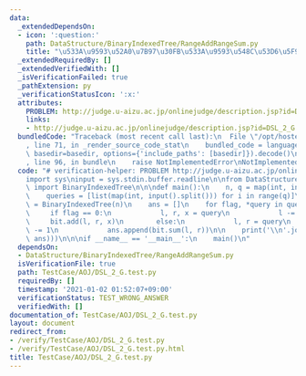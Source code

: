 ```yaml
---
data:
  _extendedDependsOn:
  - icon: ':question:'
    path: DataStructure/BinaryIndexedTree/RangeAddRangeSum.py
    title: "\u533A\u9593\u52A0\u7B97\u30FB\u533A\u9593\u548C\u53D6\u5F97"
  _extendedRequiredBy: []
  _extendedVerifiedWith: []
  _isVerificationFailed: true
  _pathExtension: py
  _verificationStatusIcon: ':x:'
  attributes:
    PROBLEM: http://judge.u-aizu.ac.jp/onlinejudge/description.jsp?id=DSL_2_G
    links:
    - http://judge.u-aizu.ac.jp/onlinejudge/description.jsp?id=DSL_2_G
  bundledCode: "Traceback (most recent call last):\n  File \"/opt/hostedtoolcache/Python/3.9.1/x64/lib/python3.9/site-packages/onlinejudge_verify/documentation/build.py\"\
    , line 71, in _render_source_code_stat\n    bundled_code = language.bundle(stat.path,\
    \ basedir=basedir, options={'include_paths': [basedir]}).decode()\n  File \"/opt/hostedtoolcache/Python/3.9.1/x64/lib/python3.9/site-packages/onlinejudge_verify/languages/python.py\"\
    , line 96, in bundle\n    raise NotImplementedError\nNotImplementedError\n"
  code: "# verification-helper: PROBLEM http://judge.u-aizu.ac.jp/onlinejudge/description.jsp?id=DSL_2_G\n\
    import sys\ninput = sys.stdin.buffer.readline\n\nfrom DataStructure.BinaryIndexedTree.RangeAddRangeSum\
    \ import BinaryIndexedTree\n\n\ndef main():\n    n, q = map(int, input().split())\n\
    \    queries = [list(map(int, input().split())) for i in range(q)]\n\n    bit\
    \ = BinaryIndexedTree(n)\n    ans = []\n    for flag, *query in queries:\n   \
    \     if flag == 0:\n            l, r, x = query\n            l -= 1\n       \
    \     bit.add(l, r, x)\n        else:\n            l, r = query\n            l\
    \ -= 1\n            ans.append(bit.sum(l, r))\n\n    print('\\n'.join(map(str,\
    \ ans)))\n\n\nif __name__ == '__main__':\n    main()\n"
  dependsOn:
  - DataStructure/BinaryIndexedTree/RangeAddRangeSum.py
  isVerificationFile: true
  path: TestCase/AOJ/DSL_2_G.test.py
  requiredBy: []
  timestamp: '2021-01-02 01:52:07+09:00'
  verificationStatus: TEST_WRONG_ANSWER
  verifiedWith: []
documentation_of: TestCase/AOJ/DSL_2_G.test.py
layout: document
redirect_from:
- /verify/TestCase/AOJ/DSL_2_G.test.py
- /verify/TestCase/AOJ/DSL_2_G.test.py.html
title: TestCase/AOJ/DSL_2_G.test.py
---
```

